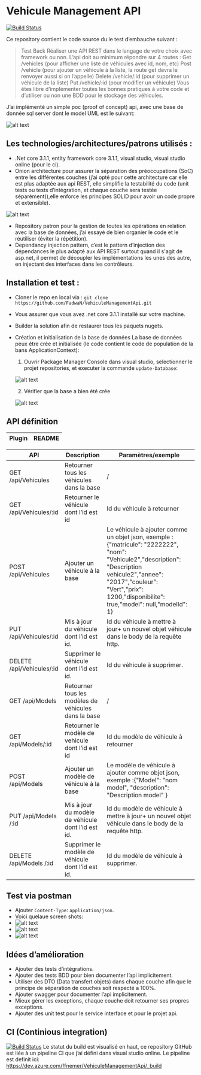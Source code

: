 # Vehicule Management API
[![Build Status](https://dev.azure.com/ffnemer/VehiculeManagementApi/_apis/build/status/FadwaN.VehiculeManagementApi?branchName=master)](https://dev.azure.com/ffnemer/VehiculeManagementApi/_build/latest?definitionId=1&branchName=master)
 
Ce repository contient le code source du le test d’embauche suivant :
>Test Back 
Réaliser une API REST dans le langage de votre choix avec framework ou non. L’api doit au minimum répondre sur 4 routes : Get /vehicles (pour afficher une liste de véhicules avec id, nom, etc) Post /vehicle (pour ajouter un véhicule à la liste, la route get devra le renvoyer aussi si on l’appelle) Delete /vehicle/:id (pour supprimer un véhicule de la liste) Put /vehicle/:id (pour modifier un véhicule) Vous êtes libre d’implémenter toutes les bonnes pratiques à votre code et d’utiliser ou non une BDD pour le stockage des véhicules.

J’ai implémenté un simple poc (proof of concept) api, avec une base de donnée sql server dont le model UML est le suivant: 

![alt text](https://i.imgur.com/vc71TGt.png)

## Les technologies/architectures/patrons utilisés :
-	.Net core 3.1.1, entity framework core 3.1.1, visual studio, visual studio online (pour le ci).
-	Onion architecture pour assurer la séparation des préoccupations (SoC) entre les différentes couches (j’ai opté pour cette architecture car elle est plus adaptée aux api REST, elle simplifie la testabilité du code (unit tests ou tests d’intégration, et chaque couche sera testée séparément)),elle enforce les principes SOLID pour avoir un code propre et extensible).

![alt text](https://i.imgur.com/9bJRkOa.png)
-	Repository patron pour la gestion de toutes les opérations en relation avec la base de données, j’ai essayé de bien organier le code et le réutiliser (éviter la répétition).
-	Dependancy injection pattern, c’est le pattern d’injection des dépendances le plus adapté aux API REST surtout quand il s'agit de asp.net, il permet de découpler les implémentations les unes des autre, en injectant des interfaces dans les contrôleurs. 


## Installation et test :
-	Cloner le repo en local via : `git clone https://github.com/FadwaN/VehiculeManagementApi.git`
-	Vous assurer que vous avez .net core 3.1.1 installé sur votre machine.
-	Builder la solution afin de restaurer tous les paquets nugets.
-   Création et initialisation de la base de données
La base de données peux être crée et initialisée (le code contient le code de population de la bans ApplicationContext):
    1. Ouvrir Package Manager Console dans visual studio, selectionner le projet repositories, et executer la commande `update-Database`:
    
    ![alt text](https://i.imgur.com/l4M09zw.png)
    
    2. Vérifier que la base a bien été crée
    
    ![alt text](https://i.imgur.com/w7OjE1R.png)

## API définition

| Plugin | README |
| ------ | ------ |

|API	 |Description 	|Paramètres/exemple|
| ------ | ------ | ------ |
|GET /api/Vehicules	|Retourner tous les véhicules dans la base|	/|
|GET /api/Vehicules/:id	|Retourner le véhicule dont l’id est id|	Id du véhicule à retourner|
|POST  /api/Vehicules|	Ajouter un véhicule à la base|	Le véhicule à ajouter comme un objet json, exemple : {"matricule": "2222222", "nom": "Vehicule2","description": "Description vehicule2","annee": "2017","couleur": "Vert","prix": 1200,"disponibilite": true,"model": null,"modelId": 1}|
|PUT /api/Vehicules/:id	|Mis à jour du véhicule dont l’id est id.	|Id du véhicule à mettre à jour+ un nouvel objet véhicule dans le body de la requête http.|
|DELETE  /api/Vehicules/:id	|Supprimer le véhicule dont l’id est id.	|Id du véhicule à supprimer.|
|GET /api/Models	|Retourner tous les modèles de véhicules dans la base|	/|
|GET /api/Models/:id|	Retourner le modèle de vehicule dont l’id est id|	Id du modèle de véhicule à retourner|
|POST /api/Models|	Ajouter un modèle de véhicule à la base	|Le modèle de véhicule à ajouter comme objet json, exemple :{"Model": "nom model", "description": "Description model" }|
|PUT /api/Models /:id	|Mis à jour du modèle de véhicule dont l’id est id.|	Id du modèle de véhicule à mettre à jour+ un nouvel objet véhicule dans le body de la requête http.|
|DELETE  /api/Models /:id	|Supprimer le modèle de véhicule dont l’id est id.	|Id du modèle de véhicule à supprimer.|

## Test via postman
-	Ajouter `Content-Type`: `application/json`. 
-	Voici quelaue screen shots:
-	![alt text](https://i.imgur.com/qUnONxO.png)
-	![alt text](https://i.imgur.com/fN6IC8U.png)
-	![alt text](https://i.imgur.com/MxzqYrv.png)

## Idées d’amélioration
-	Ajouter des tests d’intégrations.
-	Ajouter des tests BDD pour bien documenter l’api implicitement.
-	Utiliser des DTO (Data transfert objets) dans chaque couche afin que le principe de séparation de couches soit respecté a 100%.
-	Ajouter swagger pour documenter l’api implicitement.
-	Mieux gérer les exceptions, chaque couche doit retourner ses propres exceptions.
-	Ajouter des unit test pour le service interface et pour le projet api.


## CI (Continious integration)
[![Build Status](https://dev.azure.com/ffnemer/VehiculeManagementApi/_apis/build/status/FadwaN.VehiculeManagementApi?branchName=master)](https://dev.azure.com/ffnemer/VehiculeManagementApi/_build/latest?definitionId=1&branchName=master)
Le statut du build est visualisé en haut, ce repository GitHub est liée à un pipeline CI que j’ai défini dans visual studio online.
Le pipeline est definit ici: https://dev.azure.com/ffnemer/VehiculeManagementApi/_build


